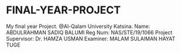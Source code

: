 # FINAL-YEAR-PROJECT
My final year Project. @Al-Qalam University Katsina.
Name: ABDULRAHMAN SADIQ BALUMI
Reg Num: NAS/STE/19/1066
Project Supervisor: Dr. HAMZA USMAN
Examiner: MALAM SULAIMAN HAYAT TUGE
